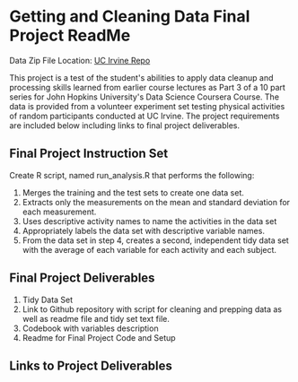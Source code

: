 Getting and Cleaning Data Final Project ReadMe
================================================
Data Zip File Location: [UC Irvine Repo](https://d396qusza40orc.cloudfront.net/getdata%2Fprojectfiles%2FUCI%20HAR%20Dataset.zip)

This project is a test of the student's abilities to apply data cleanup and processing skills learned from earlier course lectures as Part 3 of a 10 part series for John Hopkins University's Data Science Coursera Course.  The data is provided from a volunteer experiment set testing physical activities of random participants conducted at UC Irvine.  The project requirements are included below including links to final project deliverables. 


Final Project Instruction Set
-----------------------------
Create R script, named run_analysis.R that performs the following:

1. Merges the training and the test sets to create one data set.
2. Extracts only the measurements on the mean and standard deviation for each measurement.
3. Uses descriptive activity names to name the activities in the data set
4. Appropriately labels the data set with descriptive variable names.
5. From the data set in step 4, creates a second, independent tidy data set with the average of each variable for each activity and each subject.


Final Project Deliverables
------------------------
1. Tidy Data Set
2. Link to Github repository with script for cleaning and prepping data as well as readme file and tidy set text file.
3. Codebook with variables description
4. Readme for Final Project Code and Setup


Links to Project Deliverables
--------------------------
